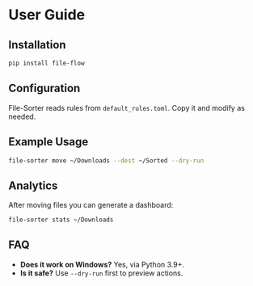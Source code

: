 # User Guide

## Installation
```bash
pip install file-flow
```

## Configuration
File-Sorter reads rules from `default_rules.toml`. Copy it and modify as needed.

## Example Usage
```bash
file-sorter move ~/Downloads --dest ~/Sorted --dry-run
```

## Analytics
After moving files you can generate a dashboard:
```bash
file-sorter stats ~/Downloads
```

## FAQ
- **Does it work on Windows?** Yes, via Python 3.9+.
- **Is it safe?** Use `--dry-run` first to preview actions.
